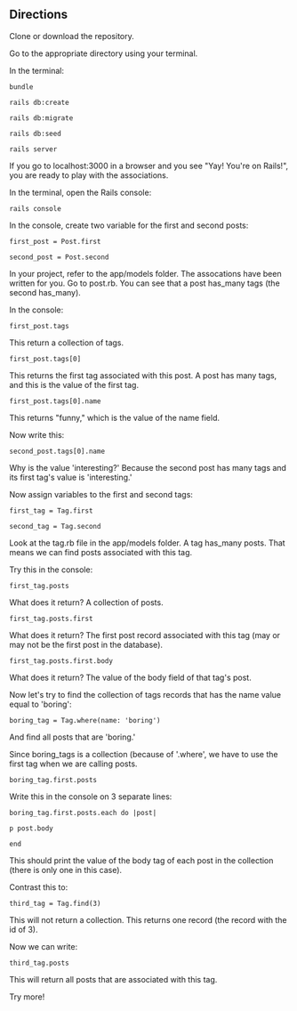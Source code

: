 ## Directions

Clone or download the repository.

Go to the appropriate directory using your terminal.

In the terminal:

`bundle`

`rails db:create`

`rails db:migrate`

`rails db:seed`

`rails server`

If you go to localhost:3000 in a browser and you see "Yay! You're on Rails!", you are ready to play with the associations.


In the terminal, open the Rails console:

`rails console`

In the console, create two variable for the first and second posts:

`first_post = Post.first`

`second_post = Post.second`

In your project, refer to the app/models folder. The assocations have been written for you. Go to post.rb. You can see that a post has_many tags (the second has_many).

In the console:

`first_post.tags`

This return a collection of tags.

`first_post.tags[0]`

This returns the first tag associated with this post. A post has many tags, and this is the value of the first tag.

`first_post.tags[0].name`

This returns "funny," which is the value of the name field.

Now write this:

`second_post.tags[0].name`

Why is the value 'interesting?' Because the second post has many tags and its first tag's value is 'interesting.'

Now assign variables to the first and second tags:

`first_tag = Tag.first`

`second_tag = Tag.second`

Look at the tag.rb file in the app/models folder. A tag has_many posts. That means we can find posts associated with this tag.

Try this in the console:

`first_tag.posts`

What does it return? A collection of posts.

`first_tag.posts.first `

What does it return? The first post record associated with this tag (may or may not be the first post in the database).

`first_tag.posts.first.body`

What does it return? The value of the body field of that tag's post.

Now let's try to find the collection of tags records that has the name value equal to 'boring':

`boring_tag = Tag.where(name: 'boring')`

And find all posts that are 'boring.'

Since boring_tags is a collection (because of '.where', we have to use the first tag when we are calling posts.

`boring_tag.first.posts`

Write this in the console on 3 separate lines:

`boring_tag.first.posts.each do |post|`

`p post.body`

`end`

This should print the value of the body tag of each post in the collection (there is only one in this case).

Contrast this to:

`third_tag = Tag.find(3)`

This will not return a collection. This returns one record (the record with the id of 3).

Now we can write:

`third_tag.posts`

This will return all posts that are associated with this tag.

Try more!




